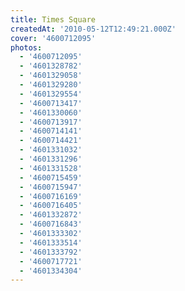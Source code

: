 ```yaml
---
title: Times Square
createdAt: '2010-05-12T12:49:21.000Z'
cover: '4600712095'
photos:
  - '4600712095'
  - '4601328782'
  - '4601329058'
  - '4601329280'
  - '4601329554'
  - '4600713417'
  - '4601330060'
  - '4600713917'
  - '4600714141'
  - '4600714421'
  - '4601331032'
  - '4601331296'
  - '4601331528'
  - '4600715459'
  - '4600715947'
  - '4600716169'
  - '4600716405'
  - '4601332872'
  - '4600716843'
  - '4601333302'
  - '4601333514'
  - '4601333792'
  - '4600717721'
  - '4601334304'
---
```


